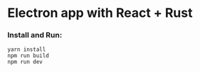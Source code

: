 # Electron app with React + Rust

### Install and Run:
```
yarn install
npm run build
npm run dev
```

